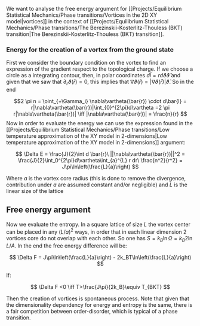 We want to analyse the free energy argument for [[Projects/Equilibrium Statistical Mechanics/Phase transitions/Vortices in the 2D XY model|vortices]] in the context of [[Projects/Equilibrium Statistical Mechanics/Phase transitions/The Berezinskii-Kosterlitz-Thouless (BKT) transition|The Berezinskii-Kosterlitz-Thouless (BKT) transition]].
### Energy for the creation of a vortex from the ground state

First we consider the boundary condition on the vortex to find an expression of the gradient respect to the topological charge. If we choose a circle as a integrating contour, then, in polar coordinates $d\bar{l} = rd\vartheta \hat{\vartheta}$ and given that we saw that $\partial_r\vartheta(\bar{r})=0$, this implies that $\nabla\vartheta(\bar{r}) = |\nabla\vartheta(\bar{r})|\hat{\vartheta}$. So in the end

$$2 \pi n = \oint_{+\Gamma_i} \nabla\vartheta(\bar{r}) \cdot d\bar{l} = r|\nabla\vartheta(\bar{r})|\int_{0}^{2\pi}d\vartheta =2 \pi r|\nabla\vartheta(\bar{r})| \iff |\nabla\vartheta(\bar{r})| = \frac{n}{r} $$ 
Now in order to evaluate the energy we can use the expression found in the [[Projects/Equilibrium Statistical Mechanics/Phase transitions/Low temperature approximation of the XY model in 2-dimensions|Low temperature approximation of the XY model in 2-dimensions]] argument:

$$ \Delta E = \frac{J}{2}\int d \bar{r}\ ||\nabla\vartheta(\bar{r})||^2 = \frac{J}{2}\int_0^{2\pi}d\vartheta\int_{a}^{L} r dr\ \frac{n^2}{r^2} = J\pi\ln\left(\frac{L}{a}\right) $$

Where $a$ is the vortex core radius (this is done to remove the divergence, contribution under $a$ are assumed constant and/or negligible) and $L$ is the linear size of the lattice

## Free energy argument

Now we evaluate the entropy. In a square lattice of size $L$ the vortex center can be placed in any $(L/a)^2$ ways, in order that in each linear dimension 2 vortices core do not overlap with each other.
So one has $S = k_B \ln \Omega = k_B 2\ln L/A$.
In the end the free energy difference will be: 

$$ \Delta F = J\pi\ln\left(\frac{L}{a}\right) - 2k_BT\ln\left(\frac{L}{a}\right) $$

 If:

$$ \Delta F <0 \iff T>\frac{J\pi}{2k_B}\equiv T_{BKT} $$

Then the creation of vortices is spontaneous process. Note that given that the dimensionality dependency for energy and entropy is the same, there is a fair competition between order-disorder, which is typical of a phase transition.